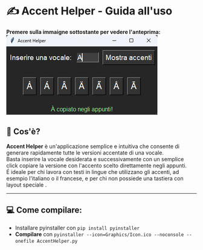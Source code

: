 # ✍️ Accent Helper - Guida all'uso

**Premere sulla immaigne sottostante per vedere l'anteprima:**   
[![Guarda il video](Graphics/UsageExamplePic.png)](Graphics/UsageExample.mp4)

## 🚀 Cos'è?
**Accent Helper** è un'applicazione semplice e intuitiva che consente di generare rapidamente tutte le versioni accentate di una vocale.  
Basta inserire la vocale desiderata e successivamente con un semplice click copiare la versione con l'accento scelto direttamente negli appunti.  
É ideale per chi lavora con testi in lingue che utilizzano gli accenti, ad esempio l'italiano o il francese, e per chi non possiede una tastiera con layout speciale .

---

## 💻 Come compilare:
 - Installare pyinstaller con ```pip install pyinstaller```
 - **Compilare** con ```pyinstaller --icon=Graphics/Icon.ico --noconsole --onefile AccentHelper.py```